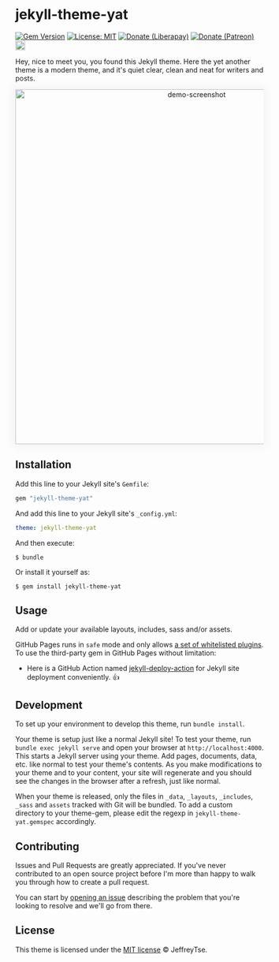 # jekyll-theme-yat
[![Gem Version](https://badge.fury.io/rb/jekyll-theme-yat.svg)](http://badge.fury.io/rb/jekyll-theme-yat)
[![License: MIT](https://img.shields.io/badge/License-MIT-brightgreen.svg)](https://opensource.org/licenses/MIT)
[![Donate (Liberapay)](http://img.shields.io/liberapay/goal/jeffreytse.svg?logo=liberapay)](https://liberapay.com/jeffreytse)
[![Donate (Patreon)](https://img.shields.io/badge/support-patreon-F96854.svg?style=flat-square)](https://patreon.com/jeffreytse)
<a href="https://ko-fi.com/jeffreytse">
  <img height="20" src="https://www.ko-fi.com/img/githubbutton_sm.svg"
    alt="Donate (Ko-fi)" />
</a>

Hey, nice to meet you, you found this Jekyll theme. Here the yet another theme is a modern theme, and it's quiet clear, clean and neat for writers and posts.


<p align="center">

  <img src="https://user-images.githubusercontent.com/9413601/87244819-c34ada80-c472-11ea-9c67-5827dd55d3c7.png" alt="demo-screenshot" width="720px" style="box-shadow: 0px 0px 18px 5px #f2f2f2" />

</p>

## Installation

Add this line to your Jekyll site's `Gemfile`:

```ruby
gem "jekyll-theme-yat"
```

And add this line to your Jekyll site's `_config.yml`:

```yaml
theme: jekyll-theme-yat
```

And then execute:

    $ bundle

Or install it yourself as:

    $ gem install jekyll-theme-yat

## Usage

Add or update your available layouts, includes, sass and/or assets.

GitHub Pages runs in `safe` mode and only allows [a set of whitelisted plugins](https://pages.github.com/versions/).
To use the third-party gem in GitHub Pages without limitation:

* Here is a GitHub Action named [jekyll-deploy-action](https://github.com/jeffreytse/jekyll-deploy-action) for Jekyll site deployment conveniently. 👍

## Development

To set up your environment to develop this theme, run `bundle install`.

Your theme is setup just like a normal Jekyll site! To test your theme, run `bundle exec jekyll serve` and open your browser at `http://localhost:4000`. This starts a Jekyll server using your theme. Add pages, documents, data, etc. like normal to test your theme's contents. As you make modifications to your theme and to your content, your site will regenerate and you should see the changes in the browser after a refresh, just like normal.

When your theme is released, only the files in `_data`, `_layouts`, `_includes`, `_sass` and `assets` tracked with Git will be bundled.
To add a custom directory to your theme-gem, please edit the regexp in `jekyll-theme-yat.gemspec` accordingly.

## Contributing

Issues and Pull Requests are greatly appreciated. If you've never contributed to an open source project before I'm more than happy to walk you through how to create a pull request.

You can start by [opening an issue](https://github.com/jeffreytse/jekyll-theme-yat/issues/new) describing the problem that you're looking to resolve and we'll go from there.

## License

This theme is licensed under the [MIT license](https://opensource.org/licenses/mit-license.php) © JeffreyTse.
